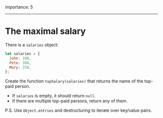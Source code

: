 importance: 5

---

# The maximal salary

There is a `salaries` object:

```js
let salaries = {
  John: 100,
  Pete: 300,
  Mary: 250,
};
```

Create the function `topSalary(salaries)` that returns the name of the top-paid person.

- If `salaries` is empty, it should return `null`.
- If there are multiple top-paid persons, return any of them.

P.S. Use `Object.entries` and destructuring to iterate over key/value pairs.
